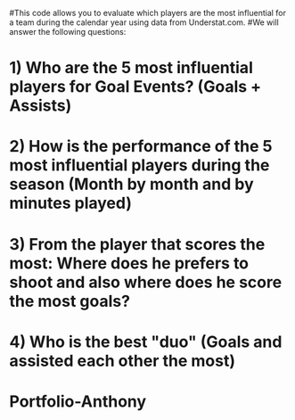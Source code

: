 #This code allows you to evaluate which players are the most influential for a team during the calendar year using data from Understat.com.
#We will answer the following questions:
# 1) Who are the 5 most influential players for Goal Events? (Goals + Assists)
# 2) How is the performance of the 5 most influential players during the season (Month by month and by minutes played)
# 3) From the player that scores the most: Where does he prefers to shoot and also where does he score the most goals?
# 4) Who is the best "duo" (Goals and assisted each other the most)

# Portfolio-Anthony
